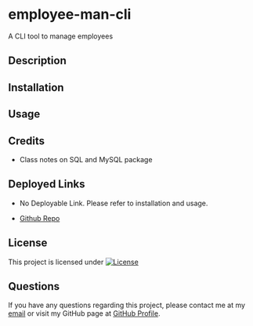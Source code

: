 # employee-man-cli
A CLI tool to manage employees

## Description


## Installation


## Usage


## Credits
- Class notes on SQL and MySQL package

## Deployed Links

- No Deployable Link. Please refer to installation and usage.
  
- [Github Repo]()

## License
This project is licensed under [![License](https://img.shields.io/badge/License-MIT-brightgreen.svg)](https://opensource.org/licenses/MIT)

## Questions
If you have any questions regarding this project, please contact me at my [email](joseguillen587@yahoo.com) or visit my GitHub page at [GitHub Profile](https://github.com/Exo-MDR-CD2000).